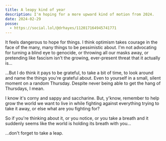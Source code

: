 ```yaml
---
title: A leapy kind of year
description: I'm hoping for a more upward kind of motion from 2024.
date: 2024-02-29
posse:
  - https://social.lol/@drhayes/112017164945741771
---
```


It feels dangerous to hope for things. I think optimism takes courage in the face of the many, many things to be pessimistic about. I'm not advocating for turning a blind eye to genocide, or throwing all our masks away, or pretending like fascism isn't the growing, ever-present threat that it actually is...

...But I do think it pays to be grateful, to take a bit of time, to look around and name the things you're grateful about. Even to yourself in a small, silent moment on a random Thursday. Despite never being able to get the hang of Thursdays, I mean.

I know it's corny and sappy and saccharine. But, y'know, remember to help grow the world we want to live in while fighting against everything trying to take it away, or else what are you fighting for?

So if you're thinking about it, or you notice, or you take a breath and it suddenly seems like the world is holding its breath with you...

...don't forget to take a leap.
